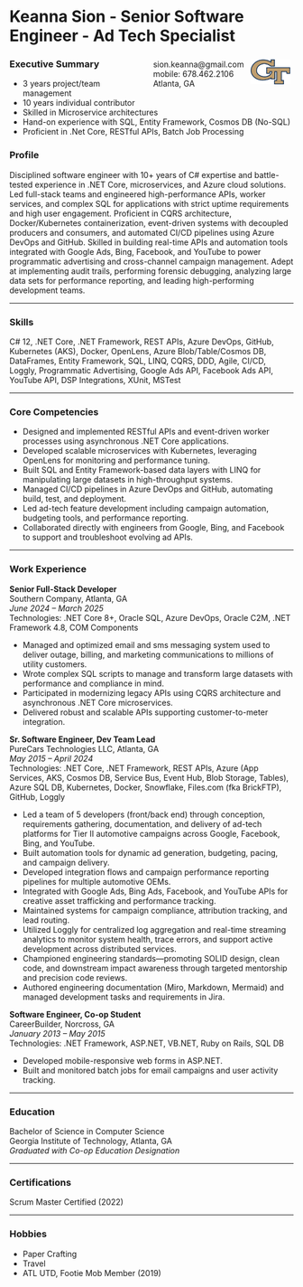 # Keanna Sion - Senior Software Engineer - Ad Tech Specialist
<img style="float:right;width:70px;padding:6px" src="gt-large.png" />

<span style="float:right;padding:6px"> 
  sion.keanna@gmail.com <br> mobile: 678.462.2106 <br>
  Atlanta, GA <br>
</span>

### Executive Summary

* 3 years project/team management
* 10 years individual contributor
* Skilled in Microservice architectures
* Hand-on experience with SQL, Entity Framework, Cosmos DB (No-SQL)
* Proficient in .Net Core, RESTful APIs, Batch Job Processing
  
### Profile 

Disciplined software engineer with 10+ years of C# expertise and battle-tested experience in .NET Core, microservices, and Azure cloud solutions. Led full-stack teams and engineered high-performance APIs, worker services, and complex SQL for applications with strict uptime requirements and high user engagement. Proficient in CQRS architecture, Docker/Kubernetes containerization, event-driven systems with decoupled producers and consumers, and automated CI/CD pipelines using Azure DevOps and GitHub. Skilled in building real-time APIs and automation tools integrated with Google Ads, Bing, Facebook, and YouTube to power programmatic advertising and cross-channel campaign management. Adept at implementing audit trails, performing forensic debugging, analyzing large data sets for performance reporting, and leading high-performing development teams.

---

### Skills 
C# 12, .NET Core, .NET Framework, REST APIs, Azure DevOps, GitHub, Kubernetes (AKS), Docker, OpenLens, Azure Blob/Table/Cosmos DB, DataFrames, Entity Framework, SQL, LINQ, CQRS, DDD, Agile, CI/CD, Loggly, Programmatic Advertising, Google Ads API, Facebook Ads API, YouTube API, DSP Integrations, XUnit, MSTest

---

### Core Competencies
- Designed and implemented RESTful APIs and event-driven worker processes using asynchronous .NET Core applications.
- Developed scalable microservices with Kubernetes, leveraging OpenLens for monitoring and performance tuning.
- Built SQL and Entity Framework-based data layers with LINQ for manipulating large datasets in high-throughput systems.
- Managed CI/CD pipelines in Azure DevOps and GitHub, automating build, test, and deployment.
- Led ad-tech feature development including campaign automation, budgeting tools, and performance reporting.
- Collaborated directly with engineers from Google, Bing, and Facebook to support and troubleshoot evolving ad APIs.

---

### Work Experience

**Senior Full-Stack Developer**  
Southern Company, Atlanta, GA  
*June 2024 – March 2025*  
Technologies: .NET Core 8+, Oracle SQL, Azure DevOps, Oracle C2M, .NET Framework 4.8, COM Components  
- Managed and optimized email and sms messaging system used to deliver outage, billing, and marketing communications to millions of utility customers.
- Wrote complex SQL scripts to manage and transform large datasets with performance and compliance in mind.
- Participated in modernizing legacy APIs using CQRS architecture and asynchronous .NET Core microservices.
- Delivered robust and scalable APIs supporting customer-to-meter integration.

**Sr. Software Engineer, Dev Team Lead**  
PureCars Technologies LLC, Atlanta, GA  
*May 2015 – April 2024*  
Technologies: .NET Core, .NET Framework, REST APIs, Azure (App Services, AKS, Cosmos DB, Service Bus, Event Hub, Blob Storage, Tables), Azure SQL DB, Kubernetes, Docker, Snowflake, Files.com (fka BrickFTP), GitHub, Loggly  
- Led a team of 5 developers (front/back end) through conception, requirements gathering, documentation, and delivery of ad-tech platforms for Tier II automotive campaigns across Google, Facebook, Bing, and YouTube.
- Built automation tools for dynamic ad generation, budgeting, pacing, and campaign delivery.
- Developed integration flows and campaign performance reporting pipelines for multiple automotive OEMs.
- Integrated with Google Ads, Bing Ads, Facebook, and YouTube APIs for creative asset trafficking and performance tracking.
- Maintained systems for campaign compliance, attribution tracking, and lead routing.
- Utilized Loggly for centralized log aggregation and real-time streaming analytics to monitor system health, trace errors, and support active development across distributed services.
- Championed engineering standards—promoting SOLID design, clean code, and downstream impact awareness through targeted mentorship and precision code reviews.
- Authored engineering documentation (Miro, Markdown, Mermaid) and managed development tasks and requirements in Jira.

**Software Engineer, Co-op Student**  
CareerBuilder, Norcross, GA  
*January 2013 – May 2015*  
Technologies: .NET Framework, ASP.NET, VB.NET, Ruby on Rails, SQL DB  
- Developed mobile-responsive web forms in ASP.NET.
- Built and monitored batch jobs for email campaigns and user activity tracking.

---

### Education
Bachelor of Science in Computer Science  
Georgia Institute of Technology, Atlanta, GA  
*Graduated with Co-op Education Designation*

---

### Certifications 
Scrum Master Certified (2022) 

---

### Hobbies

* Paper Crafting
* Travel
* ATL UTD, Footie Mob Member (2019)
